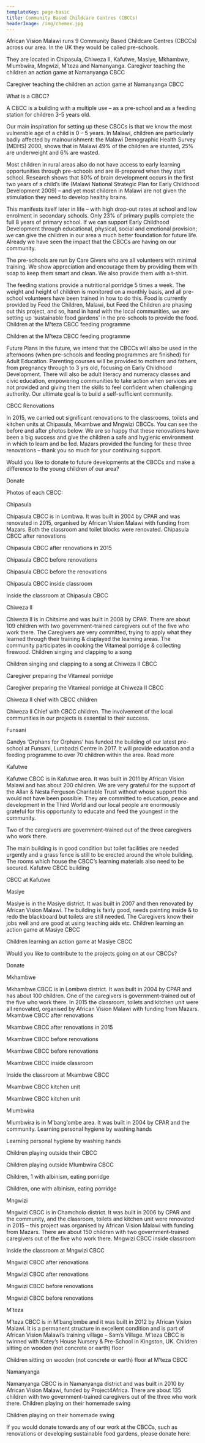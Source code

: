 ```yaml
---
templateKey: page-basic
title: Community Based Childcare Centres (CBCCs)
headerImage: /img/chemex.jpg
---
```

African Vision Malawi runs 9 Community Based Childcare Centres (CBCCs) across our area.  In the UK they would be called pre-schools.

They are located in Chipasula, Chiweza II, Kafutwe, Masiye, Mkhambwe, Mlumbwira, Mngwizi, M’teza and Namanyanga.
Caregiver teaching the children an action game at Namanyanga CBCC

Caregiver teaching the children an action game at Namanyanga CBCC

 

What is a CBCC?

A CBCC is a building with a multiple use – as a pre-school and as a feeding station for children 3-5 years old.

Our main inspiration for setting up these CBCCs is that we know the most vulnerable age of a child is 0 – 5 years. In Malawi, children are particularly badly affected by malnourishment: the Malawi Demographic Health Survey (MDHS) 2000, shows that in Malawi 49% of the children are stunted, 25% are underweight and 6% are wasted.

Most children in rural areas also do not have access to early learning opportunities through pre-schools and are ill-prepared when they start school. Research shows that 80% of brain development occurs in the first two years of a child’s life (Malawi National Strategic Plan for Early Childhood Development 2009) – and yet most children in Malawi are not given the stimulation they need to develop healthy brains.

This manifests itself later in life – with high drop-out rates at school and low enrolment in secondary schools. Only 23% of primary pupils complete the full 8 years of primary school. If we can support Early Childhood Development through educational, physical, social and emotional provision; we can give the children in our area a much better foundation for future life. Already we have seen the impact that the CBCCs are having on our community.

The pre-schools are run by Care Givers who are all volunteers with minimal training. We show appreciation and encourage them by providing them with soap to keep them smart and clean. We also provide them with a t-shirt.

The feeding stations provide a nutritional porridge 5 times a week. The weight and height of children is monitored on a monthly basis, and all pre-school volunteers have been trained in how to do this. Food is currently provided by Feed the Children, Malawi, but Feed the Children are phasing out this project, and so, hand in hand with the local communities, we are setting up ‘sustainable food gardens’ in the pre-schools to provide the food.
Children at the M'teza CBCC feeding programme

Children at the M’teza CBCC feeding programme

 

Future Plans
In the future, we intend that the CBCCs will also be used in the afternoons (when pre-schools and feeding programmes are finished) for Adult Education.  Parenting courses will be provided to mothers and fathers, from pregnancy through to 3 yrs old, focusing on Early Childhood Development.  There will also be adult literacy and numeracy classes and civic education, empowering communities to take action when services are not provided and giving them the skills to feel confident when challenging authority.  Our ultimate goal is to build a self-sufficient community.

 

CBCC Renovations

In 2015, we carried out significant renovations to the classrooms, toilets and kitchen units at Chipasula, Mkambwe and Mngwizi CBCCs.  You can see the before and after photos below.  We are so happy that these renovations have been a big success and give the children a safe and hygienic environment in which to learn and be fed.  Mazars provided the funding for these three renovations – thank you so much for your continuing support.

 

Would you like to donate to future developments at the CBCCs and make a difference to the young children of our area?

Donate

 

Photos of each CBCC:

Chipasula

Chipasula CBCC is in Lombwa.   It was built in 2004 by CPAR and was renovated in 2015, organised by African Vision Malawi with funding from Mazars.  Both the classroom and toilet blocks were renovated.
Chipasula CBCC after renovations

Chipasula CBCC after renovations in 2015

 
Chipasula CBCC before renovations

Chipasula CBCC before the renovations

 
Chipasula CBCC inside classroom

Inside the classroom at Chipasula CBCC


Chiweza II

Chiweza II is in Chitsime and was built in 2008 by CPAR.   There are about 109 children with two government-trained caregivers out of the five who work there.   The Caregivers are very committed, trying to apply what they learned through their training & displayed the learning areas.  The community participates in cooking the Vitameal porridge & collecting firewood.
Children singing and clapping to a song

Children singing and clapping to a song at Chiweza II CBCC

 
Caregiver preparing the Vitameal porridge

Caregiver preparing the Vitameal porridge at Chiweza II CBCC

 
Chiweza II chief with CBCC children

Chiweza II Chief with CBCC children.  The involvement of the local communities in our projects is essential to their success.

 

Funsani

Gandys ‘Orphans for Orphans’ has funded the building of our latest pre-school at Funsani, Lumbadzi Centre in 2017. It will provide education and a feeding programme to over 70 children within the area. Read more


Kafutwe

Kafutwe CBCC is in Kafutwe area.   It was built in 2011 by African Vision Malawi and has about 200 children.   We are very grateful for the support of the Allan & Nesta Ferguson Charitable Trust without whose support this would not have been possible. They are committed to education, peace and development in the Third World and our local people are enormously grateful for this opportunity to educate and feed the youngest in the community.

Two of the caregivers are government-trained out of the three caregivers who work there.

The main building is in good condition but toilet facilities are needed urgently and a grass fence is still to be erected around the whole building.   The rooms which house the CBCC’s learning materials also need to be secured.
Kafutwe CBCC building

CBCC at Kafutwe


Masiye

Masiye is in the Masiye district.   It was built in 2007 and then renovated by African Vision Malawi.  The building is fairly good, needs painting inside & to redo the blackboard but toilets are still needed.   The Caregivers know their jobs well and are good at using teaching aids etc.
Children learning an action game at Masiye CBCC

Children learning an action game at Masiye CBCC

Would you like to contribute to the projects going on at our CBCCs?

Donate

 


Mkhambwe

Mkhambwe CBCC is in Lombwa district.   It was built in 2004 by CPAR and has about 100 children.   One of the caregivers is government-trained out of the five who work there.  In 2015 the classroom, toilets and kitchen unit were all renovated, organised by African Vision Malawi with funding from Mazars.
Mkambwe CBCC after renovations

Mkambwe CBCC after renovations in 2015

 
Mkambwe CBCC before renovations

Mkambwe CBCC before renovations

 
Mkambwe CBCC inside classroom

Inside the classroom at Mkambwe CBCC

 
Mkambwe CBCC kitchen unit

Mkambwe CBCC kitchen unit


Mlumbwira

Mlumbwira is in M’bang’ombe area.   It was built in 2004 by CPAR and the community.
Learning personal hygiene by washing hands

Learning personal hygiene by washing hands

 
Children playing outside their CBCC

Children playing outside Mlumbwira CBCC

 
Children, 1 with albinism, eating porridge

Children, one with albinism, eating porridge


Mngwizi

Mngwizi CBCC is in Chamcholo district.   It was built in 2006 by CPAR and the community, and the classroom, toilets and kitchen unit were renovated in 2015 – this project was organised by African Vision Malawi with funding from Mazars.   There are about 150 children with two government-trained caregivers out of the five who work there.
Mngwizi CBCC inside classroom

Inside the classroom at Mngwizi CBCC

 
Mngwizi CBCC after renovations

Mngwizi CBCC after renovations

 
Mngwizi CBCC before renovations

Mngwizi CBCC before renovations


M’teza

M’teza CBCC is in M’bang’ombe and it was built in 2012 by African Vision Malawi.   It is a permanent structure in excellent condition and is part of African Vision Malawi’s training village – Sam’s Village.  M’teza CBCC is twinned with Katey’s House Nursery & Pre-School in Kingston, UK.
Children sitting on wooden (not concrete or earth) floor

Children sitting on wooden (not concrete or earth) floor at M’teza CBCC


Namanyanga

Namanyanga CBCC is in Namanyanga district and was built in 2010 by African Vision Malawi, funded by Project4Africa.   There are about 135 children with two government-trained caregivers out of the three who work there.
Children playing on their homemade swing

Children playing on their homemade swing

 

 

If you would donate towards any of our work at the CBCCs, such as renovations or developing sustainable food gardens, please donate here:


